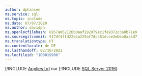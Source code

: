 ```yaml
---
author: dphansen
ms.service: sql
ms.topic: include
ms.date: 07/07/2020
ms.author: davidph
ms.openlocfilehash: 8957a852120b0aaf292079ec1fe9372c3a0b71e9
ms.sourcegitcommit: 917df4ffd22e4a229af7dc481dcce3ebba0aa4d7
ms.translationtype: HT
ms.contentlocale: de-DE
ms.lasthandoff: 02/10/2021
ms.locfileid: "100019986"
---
```

[!INCLUDE [Applies to](../../includes/applies-md.md)] nur [!INCLUDE [SQL Server 2016](_ss2016.md)]